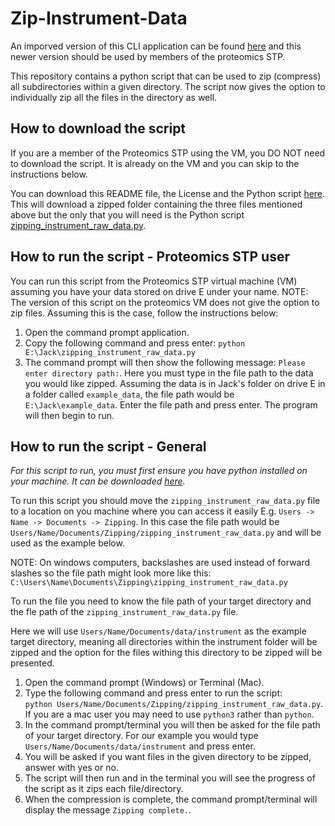 # Zip-Instrument-Data

An imporved version of this CLI application can be found [here](https://github.com/Jack-Coutts/rust_zipper_CLI) and this newer version should be used by members of the proteomics STP.

This repository contains a python script that can be used to zip (compress) all subdirectories within a given directory. The script now gives the option to individually zip all the files in the directory as well. 

## How to download the script

If you are a member of the Proteomics STP using the VM, you DO NOT need to download the script. It is already on the VM and you can skip to the instructions below.

You can download this README file, the License and the Python script [here](https://github.com/Jack-Coutts/Zip-Instrument-Data/archive/refs/tags/v2.0.0.zip). This
will download a zipped folder containing the three files mentioned above but the only that you will need is the Python script 
[zipping_instrument_raw_data.py](https://github.com/Jack-Coutts/Zip-Instrument-Data/blob/main/zipping_instrument_raw_data.py). 

## How to run the script - Proteomics STP user

You can run this script from the Proteomics STP virtual machine (VM) assuming you have your data stored on drive E under your name. NOTE: The version of this script on the proteomics VM does not give the option to zip files. Assuming this is the case, follow the instructions below:

1. Open the command prompt application.
2. Copy the following command and press enter: `python E:\Jack\zipping_instrument_raw_data.py`
3. The command prompt will then show the following message: `Please enter directory path:`. Here you must type in the file path to the data you would like zipped. 
Assuming the data is in Jack's folder on drive E in a folder called `example_data`, the file path would be `E:\Jack\example_data`. Enter the file path and press enter. The program will then begin to run.  

## How to run the script - General

*For this script to run, you must first ensure you have python installed on your machine. It can be downloaded [here](https://www.python.org/downloads/).*

To run this script you should move the `zipping_instrument_raw_data.py` file to a location on you machine where you can access it easily E.g. `Users -> Name -> Documents -> Zipping`.
In this case the file path would be `Users/Name/Documents/Zipping/zipping_instrument_raw_data.py` and will be used as the example below. 

NOTE: On windows computers, backslashes are used instead of forward slashes so the file path might look more like this: `C:\Users\Name\Documents\Zipping\zipping_instrument_raw_data.py`

To run the file you need to know the file path of your target directory and the fle path of the `zipping_instrument_raw_data.py` file.

Here we will use `Users/Name/Documents/data/instrument` as the example target directory, meaning all directories within the instrument folder will be zipped and the option for the files withing this directory to be zipped will be presented.

1. Open the command prompt (Windows) or Terminal (Mac).
2. Type the following command and press enter to run the script:<br/>`python Users/Name/Documents/Zipping/zipping_instrument_raw_data.py`. If you are a mac user you may need to use `python3` rather than `python`.
3. In the command prompt/terminal you will then be asked for the file path of your target directory. For our example you would type `Users/Name/Documents/data/instrument` and press enter.
4. You will be asked if you want files in the given directory to be zipped, answer with yes or no.
5. The script will then run and in the terminal you will see the progress of the script as it zips each file/directory.
6. When the compression is complete, the command prompt/terminal will display the message `Zipping complete.`.


